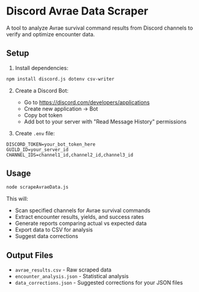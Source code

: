 # Discord Avrae Data Scraper

A tool to analyze Avrae survival command results from Discord channels to verify and optimize encounter data.

## Setup

1. Install dependencies:
```bash
npm install discord.js dotenv csv-writer
```

2. Create a Discord Bot:
   - Go to https://discord.com/developers/applications
   - Create new application → Bot
   - Copy bot token
   - Add bot to your server with "Read Message History" permissions

3. Create `.env` file:
```
DISCORD_TOKEN=your_bot_token_here
GUILD_ID=your_server_id
CHANNEL_IDS=channel1_id,channel2_id,channel3_id
```

## Usage

```bash
node scrapeAvraeData.js
```

This will:
- Scan specified channels for Avrae survival commands
- Extract encounter results, yields, and success rates
- Generate reports comparing actual vs expected data
- Export data to CSV for analysis
- Suggest data corrections

## Output Files

- `avrae_results.csv` - Raw scraped data
- `encounter_analysis.json` - Statistical analysis
- `data_corrections.json` - Suggested corrections for your JSON files

